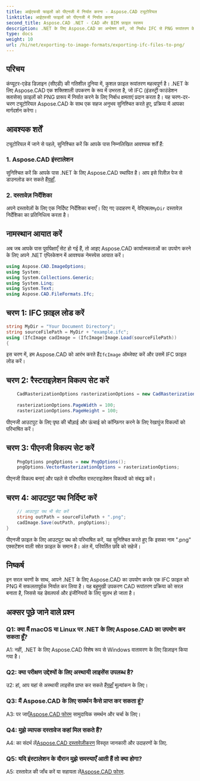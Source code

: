 ```yaml
---
title: आईएफसी फाइलों को पीएनजी में निर्यात करना - Aspose.CAD ट्यूटोरियल
linktitle: आईएफसी फाइलों को पीएनजी में निर्यात करना
second_title: Aspose.CAD .NET - CAD और BIM फ़ाइल स्वरूप
description: .NET के लिए Aspose.CAD का अन्वेषण करें, जो निर्बाध IFC से PNG रूपांतरण के लिए एक मजबूत समाधान है। कुशल CAD फ़ाइल प्रोसेसिंग के लिए अभी डाउनलोड करें।
type: docs
weight: 10
url: /hi/net/exporting-to-image-formats/exporting-ifc-files-to-png/
---
```

## परिचय

कंप्यूटर-एडेड डिज़ाइन (सीएडी) की गतिशील दुनिया में, कुशल फ़ाइल रूपांतरण महत्वपूर्ण है। .NET के लिए Aspose.CAD एक शक्तिशाली उपकरण के रूप में उभरता है, जो IFC (इंडस्ट्री फाउंडेशन क्लासेस) फ़ाइलों को PNG प्रारूप में निर्यात करने के लिए निर्बाध क्षमताएं प्रदान करता है। यह चरण-दर-चरण ट्यूटोरियल Aspose.CAD के साथ एक सहज अनुभव सुनिश्चित करते हुए, प्रक्रिया में आपका मार्गदर्शन करेगा।

## आवश्यक शर्तें

ट्यूटोरियल में जाने से पहले, सुनिश्चित करें कि आपके पास निम्नलिखित आवश्यक शर्तें हैं:

### 1. Aspose.CAD इंस्टालेशन

 सुनिश्चित करें कि आपके पास .NET के लिए Aspose.CAD स्थापित है। आप इसे रिलीज़ पेज से डाउनलोड कर सकते हैं[यहाँ](https://releases.aspose.com/cad/net/).

### 2. दस्तावेज़ निर्देशिका

 अपने दस्तावेज़ों के लिए एक निर्दिष्ट निर्देशिका बनाएँ। दिए गए उदाहरण में, वेरिएबल`MyDir` दस्तावेज़ निर्देशिका का प्रतिनिधित्व करता है।

## नामस्थान आयात करें

अब जब आपके पास पूर्वापेक्षाएँ सेट हो गई हैं, तो आइए Aspose.CAD कार्यात्मकताओं का उपयोग करने के लिए अपने .NET एप्लिकेशन में आवश्यक नेमस्पेस आयात करें।

```csharp
using Aspose.CAD.ImageOptions;
using System;
using System.Collections.Generic;
using System.Linq;
using System.Text;
using Aspose.CAD.FileFormats.Ifc;
```

## चरण 1: IFC फ़ाइल लोड करें

```csharp
string MyDir = "Your Document Directory";
string sourceFilePath = MyDir + "example.ifc";
using (IfcImage cadImage = (IfcImage)Image.Load(sourceFilePath))
{
```

 इस चरण में, हम Aspose.CAD को आरंभ करते हैं`IfcImage` ऑब्जेक्ट करें और उसमें IFC फ़ाइल लोड करें।

## चरण 2: रैस्टराइज़ेशन विकल्प सेट करें

```csharp
    CadRasterizationOptions rasterizationOptions = new CadRasterizationOptions();
   
    rasterizationOptions.PageWidth = 100;
    rasterizationOptions.PageHeight = 100;
```

पीएनजी आउटपुट के लिए पृष्ठ की चौड़ाई और ऊंचाई को कॉन्फ़िगर करने के लिए रेखापुंज विकल्पों को परिभाषित करें।

## चरण 3: पीएनजी विकल्प सेट करें

```csharp
    PngOptions pngOptions = new PngOptions();
    pngOptions.VectorRasterizationOptions = rasterizationOptions;
```

पीएनजी विकल्प बनाएं और पहले से परिभाषित रास्टराइज़ेशन विकल्पों को संबद्ध करें।

## चरण 4: आउटपुट पथ निर्दिष्ट करें

```csharp
    // आउटपुट पथ भी सेट करें
    string outPath = sourceFilePath + ".png";
    cadImage.Save(outPath, pngOptions);
}
```

पीएनजी फ़ाइल के लिए आउटपुट पथ को परिभाषित करें, यह सुनिश्चित करते हुए कि इसका नाम ".png" एक्सटेंशन वाली स्रोत फ़ाइल के समान है। अंत में, परिवर्तित छवि को सहेजें।

## निष्कर्ष

इन सरल चरणों के साथ, आपने .NET के लिए Aspose.CAD का उपयोग करके एक IFC फ़ाइल को PNG में सफलतापूर्वक निर्यात कर लिया है। यह बहुमुखी उपकरण CAD रूपांतरण प्रक्रिया को सरल बनाता है, जिससे यह डेवलपर्स और इंजीनियरों के लिए सुलभ हो जाता है।

## अक्सर पूछे जाने वाले प्रश्न

### Q1: क्या मैं macOS या Linux पर .NET के लिए Aspose.CAD का उपयोग कर सकता हूँ?

A1: नहीं, .NET के लिए Aspose.CAD विशेष रूप से Windows वातावरण के लिए डिज़ाइन किया गया है।

### Q2: क्या परीक्षण उद्देश्यों के लिए अस्थायी लाइसेंस उपलब्ध है?

 उ2: हां, आप यहां से अस्थायी लाइसेंस प्राप्त कर सकते हैं[यहाँ](https://purchase.aspose.com/temporary-license/) मूल्यांकन के लिए।

### Q3: मैं Aspose.CAD के लिए समर्थन कैसे प्राप्त कर सकता हूं?

 A3: पर जाएँ[Aspose.CAD फोरम](https://forum.aspose.com/c/cad/19) सामुदायिक समर्थन और चर्चा के लिए।

### Q4: मुझे व्यापक दस्तावेज कहां मिल सकते हैं?

 A4: का संदर्भ लें[Aspose.CAD दस्तावेज़ीकरण](https://reference.aspose.com/cad/net/) विस्तृत जानकारी और उदाहरणों के लिए.

### Q5: यदि इंस्टालेशन के दौरान मुझे समस्याएँ आती हैं तो क्या होगा?

 A5: दस्तावेज़ की जाँच करें या सहायता लें[Aspose.CAD फोरम](https://forum.aspose.com/c/cad/19).